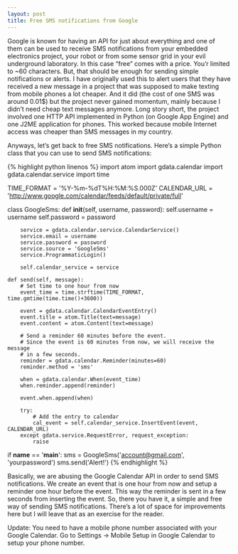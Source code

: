 ```yaml
---
layout: post
title: Free SMS notifications from Google
---
```


Google is known for having an API for just about everything and one of them can be used to receive SMS notifications from your embedded electronics project, your robot or from some sensor grid in your evil underground laboratory. In this case “free” comes with a price. You’r limited to ~60 characters. But, that should be enough for sending simple notifications or alerts. I have originally used this to alert users that they have received a new message in a project that was supposed to make texting from mobile phones a lot cheaper. And it did (the cost of one SMS was around 0.01$) but the project never gained momentum, mainly because I didn’t need cheap text messages anymore. Long story short, the project involved one HTTP API implemented in Python (on Google App Engine) and one J2ME application for phones. This worked because mobile Internet access was cheaper than SMS messages in my country.

Anyways, let’s get back to free SMS notifications. Here’s a simple Python class that you can use to send SMS notifications:

{% highlight python linenos %}
import atom
import gdata.calendar
import gdata.calendar.service
import time
 
TIME_FORMAT = '%Y-%m-%dT%H:%M:%S.000Z'
CALENDAR_URL = 'http://www.google.com/calendar/feeds/default/private/full'
 
class GoogleSms:
    def __init__(self, username, password):
        self.username = username
        self.password = password
 
        service = gdata.calendar.service.CalendarService()
        service.email = username
        service.password = password
        service.source = 'GoogleSms'
        service.ProgrammaticLogin()
 
        self.calendar_service = service
 
    def send(self, message):
        # Set time to one hour from now
        event_time = time.strftime(TIME_FORMAT, time.gmtime(time.time()+3600))
 
        event = gdata.calendar.CalendarEventEntry()
        event.title = atom.Title(text=message)
        event.content = atom.Content(text=message)
 
        # Send a reminder 60 minutes before the event.
        # Since the event is 60 minutes from now, we will receive the message
        # in a few seconds.
        reminder = gdata.calendar.Reminder(minutes=60)
        reminder.method = 'sms'
 
        when = gdata.calendar.When(event_time)
        when.reminder.append(reminder)
 
        event.when.append(when)
 
        try:
            # Add the entry to calendar
            cal_event = self.calendar_service.InsertEvent(event, CALENDAR_URL)
        except gdata.service.RequestError, request_exception:
            raise
 
if __name__ == '__main__':
    sms = GoogleSms('account@gmail.com', 'yourpassword')
    sms.send('Alert!')
{% endhighlight %}

Basically, we are abusing the Google Calendar API in order to send SMS notifications. We create an event that is one hour from now and setup a reminder one hour before the event. This way the reminder is sent in a few seconds from inserting the event. So, there you have it, a simple and free way of sending SMS notifications. There’s a lot of space for improvements here but I will leave that as an exercise for the reader.

Update: You need to have a mobile phone number associated with your Google Calendar. Go to Settings → Mobile Setup in Google Calendar to setup your phone number.
